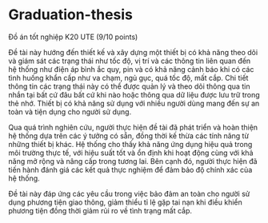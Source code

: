 # Graduation-thesis
 Đồ án tốt nghiệp K20 UTE (9/10 points)

Đề tài này hướng đến thiết kế và xây dựng một thiết bị có khả năng theo dõi và 
giám sát các trạng thái như tốc độ, vị trí và các thông tin liên quan đến hệ thống như 
điện áp bình ắc quy, pin và có khả năng cảnh báo khi có các tình huống khẩn cấp như 
va chạm, ngủ gục, quá tốc độ, mất cắp. Chi tiết thông tin các trạng thái này có thể 
được quản lý và theo dõi thông qua tin nhắn tại bất cứ đâu bất cứ khi nào hoặc thông 
qua dữ liệu được lưu trữ trong thẻ nhớ. Thiết bị có khả năng sử dụng với nhiều người 
dùng mang đến sự an toàn và tiện dụng cho người sử dụng.

  Qua quá trình nghiên cứu, người thực hiện đề tài đã phát triển và hoàn thiện hệ 
thống dựa trên các ý tưởng có sẵn, đồng thời kế thừa các tính năng từ những thiết bị 
khác. Hệ thống cho thấy khả năng ứng dụng hiệu quả trong môi trường thực tế, với 
hiệu suất tốt và ổn định khi hoạt động cùng với khả năng mở rộng và nâng cấp trong 
tương lai. Bên cạnh đó, người thực hiện đã tiến hành đánh giá các kết quả thực nghiệm 
để đảm bảo độ chính xác của hệ thống.

Đề tài này đáp ứng các yêu cầu trong việc bảo đảm an toàn cho người sử dụng 
phương tiện giao thông, giảm thiểu tỉ lệ gặp tai nạn khi điều khiển phương tiện đồng 
thời giảm rủi ro về tình trạng mất cắp.
